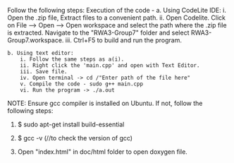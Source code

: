 Follow the following steps:
Execution of the code -
	a. Using CodeLite IDE:
		i. Open the .zip file, Extract files to a convenient path.
		ii. Open Codelite. Click on File --> Open --> Open workspace and select the path where the .zip file is extracted. Navigate to the "RWA3-Group7" folder and select RWA3-Group7.workspace.
		iii. Ctrl+F5 to build and run the program.

	b. Using text editor:
		i. Follow the same steps as a(i).
		ii. Right click the 'main.cpp' and open with Text Editor.
		iii. Save file.
		iv. Open terminal -> cd /"Enter path of the file here"
		v. Compile the code - sudo g++ main.cpp
		vi. Run the program -> ./a.out

NOTE: Ensure gcc compiler is installed on Ubuntu. If not, follow the following steps:
1. $ sudo apt-get install build-essential
2. $ gcc -v (//to check the version of gcc)



3. Open "index.html" in doc/html folder to open doxygen file.
